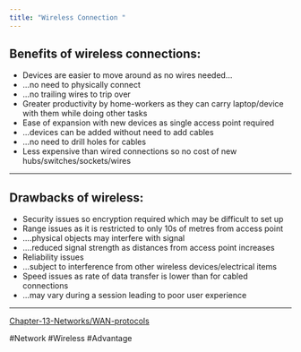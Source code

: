 ```yaml
---
title: "Wireless Connection "
---
```

## Benefits of wireless connections:

- Devices are easier to move around as no wires needed...
- ...no need to physically connect
- ...no trailing wires to trip over
- Greater productivity by home-workers as they can carry laptop/device with them while doing other tasks
- Ease of expansion with new devices as single access point required
- ...devices can be added without need to add cables
- ...no need to drill holes for cables
- Less expensive than wired connections so no cost of new hubs/switches/sockets/wires
---

## Drawbacks of wireless:

- Security issues so encryption required which may be difficult to set up
- Range issues as it is restricted to only 10s of metres from access point
- ....physical objects may interfere with signal
- ....reduced signal strength as distances from access point increases
- Reliability issues
- ...subject to interference from other wireless devices/electrical items
- Speed issues as rate of data transfer is lower than for cabled connections
- ...may vary during a session leading to poor user experience

---



[Chapter-13-Networks/WAN-protocols](Chapter-13-Networks/WAN-protocols.md)



#Network 
#Wireless
#Advantage 